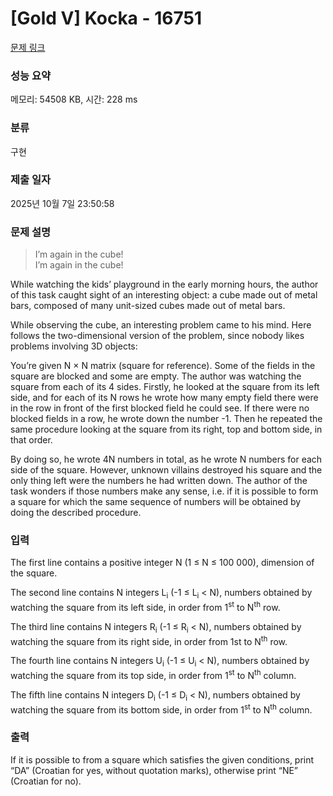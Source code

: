 # [Gold V] Kocka - 16751 

[문제 링크](https://www.acmicpc.net/problem/16751) 

### 성능 요약

메모리: 54508 KB, 시간: 228 ms

### 분류

구현

### 제출 일자

2025년 10월 7일 23:50:58

### 문제 설명

<blockquote>
<p>I’m again in the cube!<br>
I’m again in the cube!</p>
</blockquote>

<p>While watching the kids’ playground in the early morning hours, the author of this task caught sight of an interesting object: a cube made out of metal bars, composed of many unit-sized cubes made out of metal bars.</p>

<p>While observing the cube, an interesting problem came to his mind. Here follows the two-dimensional version of the problem, since nobody likes problems involving 3D objects:</p>

<p>You’re given N × N matrix (square for reference). Some of the fields in the square are blocked and some are empty. The author was watching the square from each of its 4 sides. Firstly, he looked at the square from its left side, and for each of its N rows he wrote how many empty field there were in the row in front of the first blocked field he could see. If there were no blocked fields in a row, he wrote down the number -1. Then he repeated the same procedure looking at the square from its right, top and bottom side, in that order.</p>

<p>By doing so, he wrote 4N numbers in total, as he wrote N numbers for each side of the square. However, unknown villains destroyed his square and the only thing left were the numbers he had written down. The author of the task wonders if those numbers make any sense, i.e. if it is possible to form a square for which the same sequence of numbers will be obtained by doing the described procedure.</p>

### 입력 

 <p>The first line contains a positive integer N (1 ≤ N ≤ 100 000), dimension of the square.</p>

<p>The second line contains N integers L<sub>i</sub> (-1 ≤ L<sub>i</sub> < N), numbers obtained by watching the square from its left side, in order from 1<sup>st</sup> to N<sup>th</sup> row.</p>

<p>The third line contains N integers R<sub>i</sub> (-1 ≤ R<sub>i</sub> < N), numbers obtained by watching the square from its right side, in order from 1st to N<sup>th</sup> row.</p>

<p>The fourth line contains N integers U<sub>i</sub> (-1 ≤ U<sub>i</sub> < N), numbers obtained by watching the square from its top side, in order from 1<sup>st</sup> to N<sup>th</sup> column.</p>

<p>The fifth line contains N integers D<sub>i</sub> (-1 ≤ D<sub>i</sub> < N), numbers obtained by watching the square from its bottom side, in order from 1<sup>st</sup> to N<sup>th</sup> column.</p>

### 출력 

 <p>If it is possible to from a square which satisfies the given conditions, print “DA” (Croatian for yes, without quotation marks), otherwise print “NE” (Croatian for no).</p>

